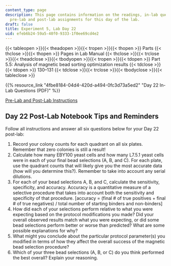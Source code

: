 ```yaml
---
content_type: page
description: This page contains information on the readings, in-lab questions, and
  pre-lab and post-lab assignments for this day of the lab.
draft: false
title: Experiment 5, Lab Day 22
uid: efeb6b24-59a5-40f0-9333-1f0ee69cd4e2
---
```

{{< tableopen >}}{{< theadopen >}}{{< tropen >}}{{< thopen >}}
Parts
{{< thclose >}}{{< thopen >}}
Pages in Lab Manual
{{< thclose >}}{{< trclose >}}{{< theadclose >}}{{< tbodyopen >}}{{< tropen >}}{{< tdopen >}}
Part 5.5: Analysis of magnetic bead sorting optimization results
{{< tdclose >}}{{< tdopen >}}
130–131
{{< tdclose >}}{{< trclose >}}{{< tbodyclose >}}{{< tableclose >}}

{{% resource_link "4fbe8184-04d4-420d-a494-0fc3d73a5ed2" "Day 22 In-Lab Questions (PDF)" %}}

[Pre-Lab and Post-Lab Instructions](https://draft.ocw.mit.edu/courses/7-003-applied-molecular-biology-lab-spring-2022/pages/lab-notebook-instructions/)

## Day 22 Post-Lab Notebook Tips and Reminders

Follow all instructions and answer all six questions below for your Day 22 post-lab:

1. Record your colony counts for each quadrant on all six plates. Remember that zero colonies is still a result!
2. Calculate how many EBY100 yeast cells and how many L7.5.1 yeast cells were in each of your final bead selections (A, B, and C). For each plate, use the quadrant counts that will likely give you the most accurate data (how will you determine this?). Remember to take into account any serial dilutions.
3. For each of your bead selections A, B, and C, calculate the sensitivity, specificity, and accuracy. Accuracy is a quantitative measure of a selective procedure that takes into account both the sensitivity and specificity of that procedure. \[accuracy = (final # of true positives + final # of true negatives) / total number of starting binders and non-binders\]
4. How did each of your selections perform relative to what you were expecting based on the protocol modifications you made? Did your overall observed results match what you were expecting, or did some bead selections perform better or worse than predicted? What are some possible explanations for why?
5. What might you conclude about the particular protocol parameter(s) you modified in terms of how they affect the overall success of the magnetic bead selection procedure?
6. Which of your three bead selections (A, B, or C) do you think performed the best overall? Explain your reasoning.